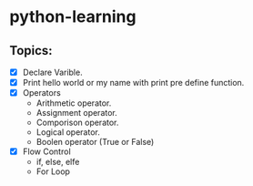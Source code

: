 # python-learning

## Topics:
- [x] Declare Varible.
- [x] Print hello world or my name with print pre define function.
- [x] Operators
  - Arithmetic operator.
  - Assignment operator.
  - Comporison operator.
  - Logical operator.
  - Boolen operator (True or False)
- [x] Flow Control
  - if, else, elfe
  - For Loop
